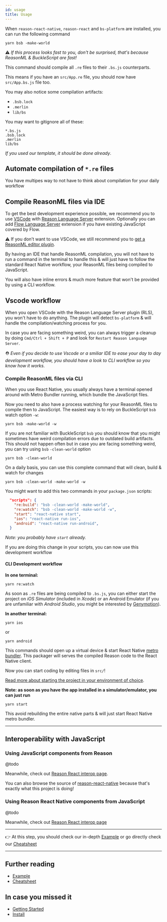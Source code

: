 ```yaml
---
id: usage
title: Usage
---
```


When `reason-react-native`, `reason-react` and `bs-platform` are installed, you
can run the following command

```console
yarn bsb -make-world
```

⚠️ _If this process looks fast to you, don't be surprised, that's because
ReasonML & BuckleScript are fast!_

This command should compile all `.re` files to their `.bs.js` counterparts.

This means if you have an `src/App.re` file, you should now have `src/App.bs.js`
file too.

You may also notice some compilation artifacts:

- `.bsb.lock`
- `.merlin`
- `lib/bs`

You may want to gitignore all of these:

```
*.bs.js
.bsb.lock
.merlin
lib/bs
```

_If you used our template, it should be done already_.

## Automate compilation of `*.re` files

You have multipes way to not have to think about compilation for your daily
workflow

## Compile ReasonML files via IDE

To get the best development experience possible, we recommend you to use
[VSCode](https://code.visualstudio.com) with
[Reason Language Server](https://marketplace.visualstudio.com/items?itemName=jaredly.reason-vscode)
extension. Optionally you can add
[Flow Language Server](https://marketplace.visualstudio.com/items?itemName=flowtype.flow-for-vscode)
extension if you have existing JavaScript covered by Flow.

⚠️ If you don’t want to use VSCode, we still recommend you to
[get a ReasonML editor plugin](https://reasonml.github.io/docs/en/editor-plugins/).

By having an IDE that handle ReasonML compilation, you will not have to run a
command in the terminal to handle this & will just have to follow the standard
React Native workflow, your ReasonML files being compiled to JavaScript.

You will also have inline errors & much more feature that won't be provided by
using a CLI workflow.

## Vscode workflow

When you open VSCode with the Reason Language Server plugin (RLS), you won't
have to do anything. The plugin will detect `bs-platform` & will handle the
compilation/watching process for you.

In case you are facing something weird, you can always trigger a cleanup by
doing `Cmd/Ctrl + Shift + P` and look for `Restart Reason Language Server`.

⛑ _Even if you decide to use Vscode or a smiliar IDE to ease your day to day
development workflow, you should have a look to CLI workflow so you know how it
works._

### Compile ReasonML files via CLI

When you use React Native, you usually always have a terminal opened around with
Metro Bundler running, which bundle the JavaScript files.

Now you need to also have a process watching for your ReasonML files to compile
then to JavaScript. The easiest way is to rely on BuckleScript `bsb` watch
option `-w`:

```console
yarn bsb -make-world -w
```

If you are not familiar with BuckleScript `bsb` you should know that you might
sometimes have weird compilation errors due to outdated build artifacts. This
should not happen often but in case you are facing something weird, you can try
using `bsb` `-clean-world` option

```console
yarn bsb -clean-world
```

On a daily basis, you can use this complete command that will clean, build &
watch for changes

```console
yarn bsb -clean-world -make-world -w
```

You might want to add this two commands in your `package.json` scripts:

```json
  "scripts": {
    "re:build": "bsb -clean-world -make-world",
    "re:watch": "bsb -clean-world -make-world -w",
    "start": "react-native start",
    "ios": "react-native run-ios",
    "android": "react-native run-android",
  }
```

_Note: you probably have `start` already._

If you are doing this change in your scripts, you can now use this development
workflow

#### CLI Development workflow

**In one terminal:**

```console
yarn re:watch
```

As soon as `.re` files are being compiled to `.bs.js`, you can either start the
project on _iOS Simulator_ (included in _Xcode_) or an Android Emulator (if you
are unfamiliar with _Android Studio_, you might be interested by
[Genymotion](https://www.genymotion.com)).

**In another terminal:**

```console
yarn ios
```

or

```console
yarn android
```

This commands should open up a virtual device & start React Native
[metro bundler](https://github.com/facebook/metro). This packager will serves
the compiled Reason code to the React Native client.

Now you can start coding by editing files in `src/`!

[Read more about starting the project in your environment of choice](http://facebook.github.io/react-native/docs/getting-started).

**Note: as soon as you have the app installed in a simulator/emulator, you can
just run**

```console
yarn start
```

This avoid rebuilding the entire native parts & will just start React Native
metro bundler.

---

## Interoperability with JavaScript

### Using JavaScript components from Reason

@todo

Meanwhile, check out
[Reason React interop page](https://reasonml.github.io/reason-react/docs/en/components#interop).

You can also browse the source of
[reason-react-native](https://github.com/reason-react-native/reason-react-native/tree/master/reason-react-native/src)
because that's exactly what this project is doing!

### Using Reason React Native components from JavaScript

@todo

Meanwhile, check out
[Reason React interop page](https://reasonml.github.io/reason-react/docs/en/components#interop)

---

👉 At this step, you should check our in-depth
[Example](/en/docs/example/) or go directly check our
[Cheatsheet](/en/docs/cheatsheet/)

---

## Further reading

- [Example](/en/docs/example/)
- [Cheatsheet](/en/docs/cheatsheet/)

## In case you missed it

- [Getting Started](/en/docs/)
- [Install](/en/docs/install/)
